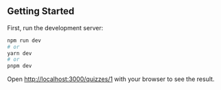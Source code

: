 ## Getting Started

First, run the development server:

```bash
npm run dev
# or
yarn dev
# or
pnpm dev
```

Open [http://localhost:3000/quizzes/1](http://localhost:3000/quizzes/1) with your browser to see the result.